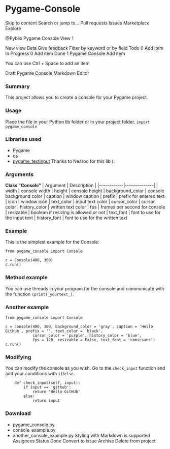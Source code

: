 # Pygame-Console
Skip to content
Search or jump to…
Pull requests
Issues
Marketplace
Explore
 
@Pyblix 
Pygame Console
View 1

New view
Beta
Give feedback
Filter by keyword or by field
Todo
0
Add item
In Progress
0
Add item
Done
1
Pygame Console
Add item

You can use Ctrl + Space to add an item
 
Draft
Pygame Console
Markdown Editor
### Summary
This project allows you to create a console for your Pygame project.

### Usage
Place the file in your Python lib folder or in your project folder.
`import pygame_console`

### Libraries used
* Pygame
* os
* [pygame_textinput](https://github.com/Nearoo/pygame-text-input)
Thanks to Nearoo for this lib (:

### Arguments
**Class "Console"**
| Argument | Description |
|------------|--------------|
| width | console width
| height | console height
| background_color | console background color
| caption | window caption
| prefix | prefix for entered text
| icon | window icon
| text_color | input text color
| cursor_color | cursor color
| history_color | written text color
| fps | frames per second for console
| resizable | boolean if resizing is allowed or not
| text_font | font to use for the input text
| history_font | font to use for the written text

### Example
This is the simplest example for the Console:
```
from pygame_console import Console

c = Console(400, 300)
c.run()
```

### Method example
You can use threads in your program for the console and communicate with the function `cprint(_yourtext_)`.

### Another example
```
from pygame_console import Console

c = Console(400, 300, background_color = 'gray', caption = 'Hello GitHub', prefix = '', text_color = 'black',
            cursor_color = 'purple', history_color = 'blue',
            fps = 120, resizable = False, text_font = 'comicsans')
c.run()

```

### Modifying
You can modify the console as you wish. Go to the `check_input` function and add your conditions with `if`/`else`.

```
    def check_input(self, input):
        if input == 'github':
            return 'Hello GitHUb'
        else:
            return input
```

### Download
* pygame_console.py
* console_example.py
* another_console_example.py
 Styling with Markdown is supported
Assignees
Status
Done
Convert to issue
Archive
Delete from project
